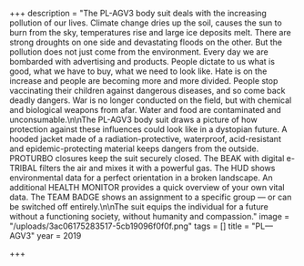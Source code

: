 +++
description = "The PL-AGV3 body suit deals with the increasing pollution of our lives. Climate change dries up the soil, causes the sun to burn from the sky, temperatures rise and large ice deposits melt. There are strong droughts on one side and devastating floods on the other. But the pollution does not just come from the environment. Every day we are bombarded with advertising and products. People dictate to us what is good, what we have to buy, what we need to look like. Hate is on the increase and people are becoming more and more divided. People stop vaccinating their children against dangerous diseases, and so come back deadly dangers. War is no longer conducted on the field, but with chemical and biological weapons from afar. Water and food are contaminated and unconsumable.\n\nThe PL-AGV3 body suit draws a picture of how protection against these influences could look like in a dystopian future. A hooded jacket made of a radiation-protective, waterproof, acid-resistant and epidemic-protecting material keeps dangers from the outside. PROTURBO closures keep the suit securely closed. The BEAK with digital e-TRIBAL filters the air and mixes it with a powerful gas. The HUD shows environmental data for a perfect orientation in a broken landscape. An additional HEALTH MONITOR provides a quick overview of your own vital data. The TEAM BADGE shows an assignment to a specific group — or can be switched off entirely.​​​​​​​\n\nThe suit equips the individual for a future without a functioning society, without humanity and compassion."
image = "/uploads/3ac06175283517-5cb19096f0f0f.png"
tags = []
title = "PL—AGV3"
year = 2019

+++
